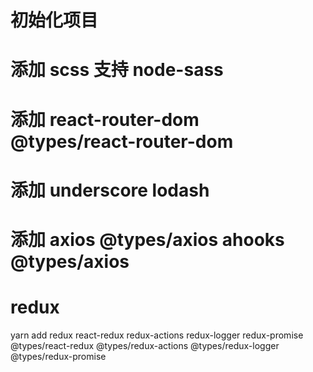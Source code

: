 # 初始化项目

# 添加 scss 支持 node-sass

# 添加 react-router-dom @types/react-router-dom

# 添加 underscore lodash

# 添加 axios @types/axios ahooks @types/axios

# redux

yarn add redux react-redux redux-actions redux-logger redux-promise @types/react-redux @types/redux-actions @types/redux-logger @types/redux-promise
